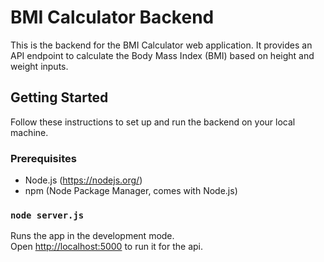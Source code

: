 # BMI Calculator Backend

This is the backend for the BMI Calculator web application. It provides an API endpoint to calculate the Body Mass Index (BMI) based on height and weight inputs.

## Getting Started

Follow these instructions to set up and run the backend on your local machine.

### Prerequisites

- Node.js (https://nodejs.org/)
- npm (Node Package Manager, comes with Node.js)

### `node server.js`

Runs the app in the development mode.\
Open [http://localhost:5000](http://localhost:5000) to run it for the api.


